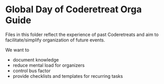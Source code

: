 # Global Day of Coderetreat Orga Guide

Files in this folder reflect the experience of past Coderetreats
and aim to facilitate/simplify organization of future events.

We want to
* document knowledge
* reduce mental load for organizers
* control bus factor
* provide checklists and templates for recurring tasks
